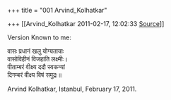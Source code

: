 +++
title = "001 Arvind_Kolhatkar"

+++
[[Arvind_Kolhatkar	2011-02-17, 12:02:33 [Source](https://groups.google.com/g/samskrita/c/rBBEuVGIidQ)]]



Version Known to me:

वासः प्रधानं खलु योग्यतायाः  
वासोविहीनं विजहाति लक्ष्मीः।  
पीताम्बरं वीक्ष्य ददौ स्वकन्यां  
दिगम्बरं वीक्ष्य विषं समुद्रः॥

Arvind Kolhatkar, Istanbul, February 17, 2011.

